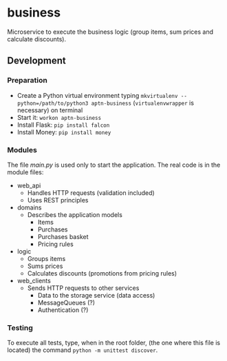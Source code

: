 # business

Microservice to execute the business logic (group items, sum prices and calculate discounts).

## Development

### Preparation

- Create a Python virtual environment typing `mkvirtualenv --python=/path/to/python3 aptn-business` (`virtualenvwrapper` is necessary) on terminal
- Start it: `workon aptn-business`
- Install Flask: `pip install falcon`
- Install Money: `pip install money`

### Modules

The file *main.py* is used only to start the application. The real code is in the module files:

- web_api
    - Handles HTTP requests (validation included)
    - Uses REST principles
- domains
    - Describes the application models
        - Items
        - Purchases
        - Purchases basket
        - Pricing rules
- logic
    - Groups items
    - Sums prices
    - Calculates discounts (promotions from pricing rules)
- web_clients
    - Sends HTTP requests to other services
        - Data to the storage service (data access)
        - MessageQueues (?)
        - Authentication (?)

### Testing

To execute all tests, type, when in the root folder, (the one where this file is located) the command `python -m unittest discover`.